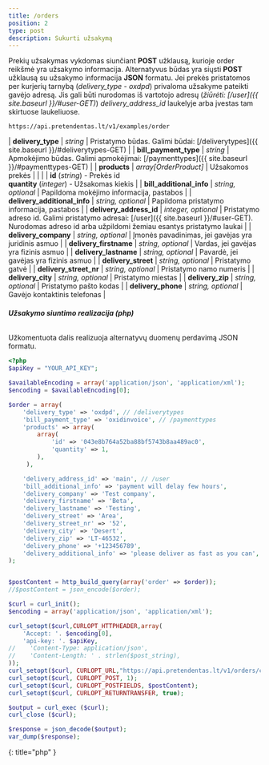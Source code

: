 ```yaml
---
title: /orders
position: 2
type: post
description: Sukurti užsakymą
---
```

Prekių užsakymas vykdomas siunčiant **POST** užklausą, kurioje order reikšmė yra užsakymo informacija. Alternatyvus būdas yra siųsti **POST** užklausą su užsakymo informacija **JSON** formatu.
Jei prekės pristatomos per kurjerių tarnybą (*delivery_type - oxdpd*) privaloma užsakyme pateikti gavėjo adresą. Jis gali būti nurodomas iš vartotojo adresų (*žiūrėti: [/user]({{ site.baseurl }}/#user-GET)*) *delivery_address_id* laukelyje arba įvestas tam skirtuose laukeliuose.

~~~
https://api.pretendentas.lt/v1/examples/order
~~~

| **delivery_type** | *string* | Pristatymo būdas. Galimi būdai: [/deliverytypes]({{ site.baseurl }}/#deliverytypes-GET) |
| **bill_payment_type** | *string* | Apmokėjimo būdas. Galimi apmokėjimai: [/paymenttypes]({{ site.baseurl }}/#paymenttypes-GET) |
| **products** | *array[OrderProduct]* | Užsakomos prekės |
| | | **id** (*string*) - Prekės id <br>**quantity** (*integer*) - Užsakomas kiekis |
| **bill_additional_info** | *string, optional* | Papildoma mokėjimo informacija, pastabos |
| **delivery_additional_info** | *string, optional* | Papildoma pristatymo informacija, pastabos |
| **delivery_address_id** | *integer, optional* | Pristatymo adreso id. Galimi pristatymo adresai: [/user]({{ site.baseurl }}/#user-GET). Nurodomas adreso id arba užpildomi žemiau esantys pristatymo laukai |
| **delivery_company** | *string, optional* | Įmonės pavadinimas, jei gavėjas yra juridinis asmuo |
| **delivery_firstname** | *string, optional* | Vardas, jei gavėjas yra fizinis asmuo |
| **delivery_lastname** | *string, optional* | Pavardė, jei gavėjas yra fizinis asmuo |
| **delivery_street** | *string, optional* | Pristatymo gatvė |
| **delivery_street_nr** | *string, optional* | Pristatymo namo numeris |
| **delivery_city** | *string, optional* | Pristatymo miestas |
| **delivery_zip** | *string, optional* | Pristatymo pašto kodas |
| **delivery_phone** | *string, optional* | Gavėjo kontaktinis telefonas |


###### **Užsakymo siuntimo realizacija (php)**
Užkomentuota dalis realizuoja alternatyvų duomenų perdavimą JSON formatu.

~~~ php
<?php
$apiKey = "YOUR_API_KEY";

$availableEncoding = array('application/json', 'application/xml');
$encoding = $availableEncoding[0];

$order = array(
    'delivery_type' => 'oxdpd', // /deliverytypes
    'bill_payment_type' => 'oxidinvoice', // /paymenttypes
    'products' => array(
        array(
            'id' => '043e8b764a52ba88bf5743b8aa489ac0',
            'quantity' => 1,
        ),
     ),

    'delivery_address_id' => 'main', // /user
    'bill_additional_info' => 'payment will delay few hours',
    'delivery_company' => 'Test company',
    'delivery_firstname' => 'Beta',
    'delivery_lastname' => 'Testing',
    'delivery_street' => 'Area',
    'delivery_street_nr' => '52',
    'delivery_city' => 'Desert',
    'delivery_zip' => 'LT-46532',
    'delivery_phone' => '+123456789',
    'delivery_additional_info' => 'please deliver as fast as you can',
);


$postContent = http_build_query(array('order' => $order));
//$postContent = json_encode($order);

$curl = curl_init();
$encoding = array('application/json', 'application/xml');

curl_setopt($curl,CURLOPT_HTTPHEADER,array(
    'Accept: '. $encoding[0],
    'api-key: '. $apiKey,
//    'Content-Type: application/json',
//    'Content-Length: ' . strlen($post_string),
));
curl_setopt($curl, CURLOPT_URL,"https://api.pretendentas.lt/v1/orders/create");
curl_setopt($curl, CURLOPT_POST, 1);
curl_setopt($curl, CURLOPT_POSTFIELDS, $postContent);
curl_setopt($curl, CURLOPT_RETURNTRANSFER, true);

$output = curl_exec ($curl);
curl_close ($curl);

$response = json_decode($output);
var_dump($response);
~~~
{: title="php" }
